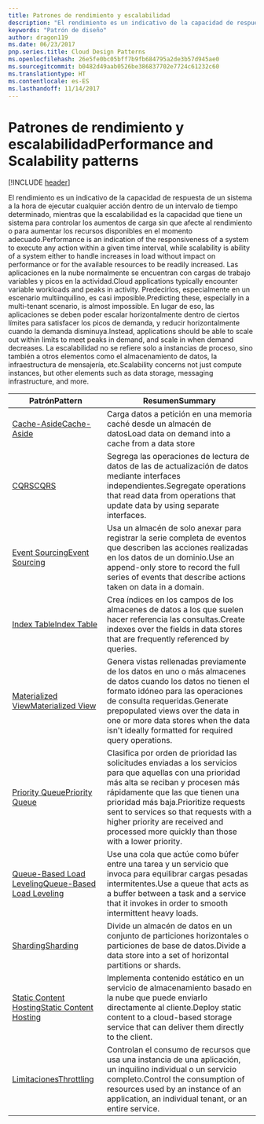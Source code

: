 ```yaml
---
title: Patrones de rendimiento y escalabilidad
description: "El rendimiento es un indicativo de la capacidad de respuesta de un sistema a la hora de ejecutar cualquier acción dentro de un intervalo de tiempo determinado, mientras que la escalabilidad es la capacidad que tiene un sistema para controlar los aumentos de carga sin que afecte al rendimiento o para aumentar los recursos disponibles en el momento adecuado. Las aplicaciones en la nube normalmente se encuentran con cargas de trabajo variables y picos en la actividad. Predecirlos, especialmente en un escenario multiinquilino, es casi imposible. En lugar de eso, las aplicaciones se deben poder escalar horizontalmente dentro de ciertos límites para satisfacer los picos de demanda, y reducir horizontalmente cuando la demanda disminuya. La escalabilidad no se refiere solo a instancias de proceso, sino también a otros elementos como el almacenamiento de datos, la infraestructura de mensajería, etc."
keywords: "Patrón de diseño"
author: dragon119
ms.date: 06/23/2017
pnp.series.title: Cloud Design Patterns
ms.openlocfilehash: 26e5fe0bc05bff7b9fb684795a2de3b57d945ae0
ms.sourcegitcommit: b0482d49aab0526be386837702e7724c61232c60
ms.translationtype: HT
ms.contentlocale: es-ES
ms.lasthandoff: 11/14/2017
---
```

# <a name="performance-and-scalability-patterns"></a><span data-ttu-id="b7a06-108">Patrones de rendimiento y escalabilidad</span><span class="sxs-lookup"><span data-stu-id="b7a06-108">Performance and Scalability patterns</span></span>

[!INCLUDE [header](../../_includes/header.md)]

<span data-ttu-id="b7a06-109">El rendimiento es un indicativo de la capacidad de respuesta de un sistema a la hora de ejecutar cualquier acción dentro de un intervalo de tiempo determinado, mientras que la escalabilidad es la capacidad que tiene un sistema para controlar los aumentos de carga sin que afecte al rendimiento o para aumentar los recursos disponibles en el momento adecuado.</span><span class="sxs-lookup"><span data-stu-id="b7a06-109">Performance is an indication of the responsiveness of a system to execute any action within a given time interval, while scalability is ability of a system either to handle increases in load without impact on performance or for the available resources to be readily increased.</span></span> <span data-ttu-id="b7a06-110">Las aplicaciones en la nube normalmente se encuentran con cargas de trabajo variables y picos en la actividad.</span><span class="sxs-lookup"><span data-stu-id="b7a06-110">Cloud applications typically encounter variable workloads and peaks in activity.</span></span> <span data-ttu-id="b7a06-111">Predecirlos, especialmente en un escenario multiinquilino, es casi imposible.</span><span class="sxs-lookup"><span data-stu-id="b7a06-111">Predicting these, especially in a multi-tenant scenario, is almost impossible.</span></span> <span data-ttu-id="b7a06-112">En lugar de eso, las aplicaciones se deben poder escalar horizontalmente dentro de ciertos límites para satisfacer los picos de demanda, y reducir horizontalmente cuando la demanda disminuya.</span><span class="sxs-lookup"><span data-stu-id="b7a06-112">Instead, applications should be able to scale out within limits to meet peaks in demand, and scale in when demand decreases.</span></span> <span data-ttu-id="b7a06-113">La escalabilidad no se refiere solo a instancias de proceso, sino también a otros elementos como el almacenamiento de datos, la infraestructura de mensajería, etc.</span><span class="sxs-lookup"><span data-stu-id="b7a06-113">Scalability concerns not just compute instances, but other elements such as data storage, messaging infrastructure, and more.</span></span>

| <span data-ttu-id="b7a06-114">Patrón</span><span class="sxs-lookup"><span data-stu-id="b7a06-114">Pattern</span></span> | <span data-ttu-id="b7a06-115">Resumen</span><span class="sxs-lookup"><span data-stu-id="b7a06-115">Summary</span></span> |
| ------- | ------- |
| [<span data-ttu-id="b7a06-116">Cache-Aside</span><span class="sxs-lookup"><span data-stu-id="b7a06-116">Cache-Aside</span></span>](../cache-aside.md) | <span data-ttu-id="b7a06-117">Carga datos a petición en una memoria caché desde un almacén de datos</span><span class="sxs-lookup"><span data-stu-id="b7a06-117">Load data on demand into a cache from a data store</span></span> |
| [<span data-ttu-id="b7a06-118">CQRS</span><span class="sxs-lookup"><span data-stu-id="b7a06-118">CQRS</span></span>](../cqrs.md) | <span data-ttu-id="b7a06-119">Segrega las operaciones de lectura de datos de las de actualización de datos mediante interfaces independientes.</span><span class="sxs-lookup"><span data-stu-id="b7a06-119">Segregate operations that read data from operations that update data by using separate interfaces.</span></span> |
| [<span data-ttu-id="b7a06-120">Event Sourcing</span><span class="sxs-lookup"><span data-stu-id="b7a06-120">Event Sourcing</span></span>](../event-sourcing.md) | <span data-ttu-id="b7a06-121">Usa un almacén de solo anexar para registrar la serie completa de eventos que describen las acciones realizadas en los datos de un dominio.</span><span class="sxs-lookup"><span data-stu-id="b7a06-121">Use an append-only store to record the full series of events that describe actions taken on data in a domain.</span></span> |
| [<span data-ttu-id="b7a06-122">Index Table</span><span class="sxs-lookup"><span data-stu-id="b7a06-122">Index Table</span></span>](../index-table.md) | <span data-ttu-id="b7a06-123">Crea índices en los campos de los almacenes de datos a los que suelen hacer referencia las consultas.</span><span class="sxs-lookup"><span data-stu-id="b7a06-123">Create indexes over the fields in data stores that are frequently referenced by queries.</span></span> |
| [<span data-ttu-id="b7a06-124">Materialized View</span><span class="sxs-lookup"><span data-stu-id="b7a06-124">Materialized View</span></span>](../materialized-view.md) | <span data-ttu-id="b7a06-125">Genera vistas rellenadas previamente de los datos en uno o más almacenes de datos cuando los datos no tienen el formato idóneo para las operaciones de consulta requeridas.</span><span class="sxs-lookup"><span data-stu-id="b7a06-125">Generate prepopulated views over the data in one or more data stores when the data isn't ideally formatted for required query operations.</span></span> |
| [<span data-ttu-id="b7a06-126">Priority Queue</span><span class="sxs-lookup"><span data-stu-id="b7a06-126">Priority Queue</span></span>](../priority-queue.md) | <span data-ttu-id="b7a06-127">Clasifica por orden de prioridad las solicitudes enviadas a los servicios para que aquellas con una prioridad más alta se reciban y procesen más rápidamente que las que tienen una prioridad más baja.</span><span class="sxs-lookup"><span data-stu-id="b7a06-127">Prioritize requests sent to services so that requests with a higher priority are received and processed more quickly than those with a lower priority.</span></span> |
| [<span data-ttu-id="b7a06-128">Queue-Based Load Leveling</span><span class="sxs-lookup"><span data-stu-id="b7a06-128">Queue-Based Load Leveling</span></span>](../queue-based-load-leveling.md) | <span data-ttu-id="b7a06-129">Use una cola que actúe como búfer entre una tarea y un servicio que invoca para equilibrar cargas pesadas intermitentes.</span><span class="sxs-lookup"><span data-stu-id="b7a06-129">Use a queue that acts as a buffer between a task and a service that it invokes in order to smooth intermittent heavy loads.</span></span> |
| [<span data-ttu-id="b7a06-130">Sharding</span><span class="sxs-lookup"><span data-stu-id="b7a06-130">Sharding</span></span>](../sharding.md) | <span data-ttu-id="b7a06-131">Divide un almacén de datos en un conjunto de particiones horizontales o particiones de base de datos.</span><span class="sxs-lookup"><span data-stu-id="b7a06-131">Divide a data store into a set of horizontal partitions or shards.</span></span> |
| [<span data-ttu-id="b7a06-132">Static Content Hosting</span><span class="sxs-lookup"><span data-stu-id="b7a06-132">Static Content Hosting</span></span>](../static-content-hosting.md) | <span data-ttu-id="b7a06-133">Implementa contenido estático en un servicio de almacenamiento basado en la nube que puede enviarlo directamente al cliente.</span><span class="sxs-lookup"><span data-stu-id="b7a06-133">Deploy static content to a cloud-based storage service that can deliver them directly to the client.</span></span> |
| [<span data-ttu-id="b7a06-134">Limitaciones</span><span class="sxs-lookup"><span data-stu-id="b7a06-134">Throttling</span></span>](../throttling.md) | <span data-ttu-id="b7a06-135">Controlan el consumo de recursos que usa una instancia de una aplicación, un inquilino individual o un servicio completo.</span><span class="sxs-lookup"><span data-stu-id="b7a06-135">Control the consumption of resources used by an instance of an application, an individual tenant, or an entire service.</span></span> |